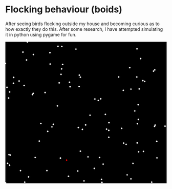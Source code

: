 # Flocking behaviour (boids)
After seeing birds flocking outside my house and becoming curious as to how exactly they do this. After some research, I have attempted simulating it in python using pygame for fun.

![](animated-flocking.gif)
